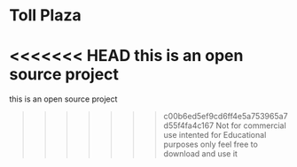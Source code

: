 # Toll Plaza
<<<<<<< HEAD
this is an open source project
=======
this is an open source project 
>>>>>>> c00b6ed5ef9cd6ff4e5a753965a7d55f4fa4c167
Not for commercial use
intented for Educational purposes only
feel free to download and use it
